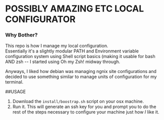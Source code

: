# POSSIBLY AMAZING ETC LOCAL CONFIGURATOR

### Why Bother? 

This repo is how I manage my local configuration.  
Essentially it's a slightly modular PATH and Environment variable
configuration system using
Shell script basics (making it usable for bash AND zsh -- I started using
Oh my Zsh! midway through.

Anyways, I liked how debian was managing ngnix site configurations and decided to use something similar
to manage units of configuration for my terminal.

##USAGE

1. Download the `install/boostrap.sh` script on your osx machine.
2. Run it.  This will generate an ssh key for you and prompt you to do the rest of the steps necessary to configure your machine just how _I_ like it.
